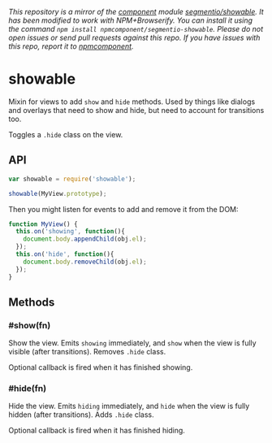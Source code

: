 *This repository is a mirror of the [component](http://component.io) module [segmentio/showable](http://github.com/segmentio/showable). It has been modified to work with NPM+Browserify. You can install it using the command `npm install npmcomponent/segmentio-showable`. Please do not open issues or send pull requests against this repo. If you have issues with this repo, report it to [npmcomponent](https://github.com/airportyh/npmcomponent).*
# showable

Mixin for views to add `show` and `hide` methods. Used by things like dialogs and overlays
that need to show and hide, but need to account for transitions too.

Toggles a `.hide` class on the view.

## API

```js
var showable = require('showable');

showable(MyView.prototype);

```

Then you might listen for events to add and remove it from the DOM:

```js
function MyView() {
  this.on('showing', function(){
    document.body.appendChild(obj.el);
  });
  this.on('hide', function(){
    document.body.removeChild(obj.el);
  });
}
```

## Methods

### #show(fn)

Show the view. Emits `showing` immediately, and `show` when the view is fully visible (after transitions). Removes `.hide` class.

Optional callback is fired when it has finished showing.

### #hide(fn)

Hide the view. Emits `hiding` immediately, and `hide` when the view is fully hidden (after transitions). Adds `.hide` class.

Optional callback is fired when it has finished hiding.
